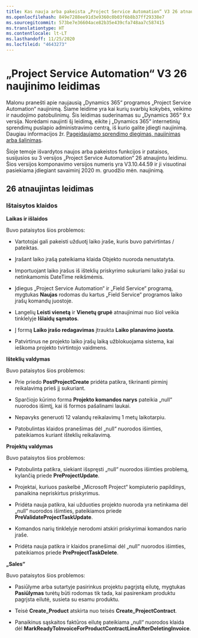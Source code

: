 ```yaml
---
title: Kas nauja arba pakeista „Project Service Automation“ V3 26 atnaujintame leidime
ms.openlocfilehash: 849e7288ee91d3e9360c0b03f6b8b37ff29338e7
ms.sourcegitcommit: 573be7e36604ace82b35e439cfa748aa7c587415
ms.translationtype: HT
ms.contentlocale: lt-LT
ms.lasthandoff: 11/25/2020
ms.locfileid: "4643273"
---
```

<a name="project-service-automation-update-release-26-v3"></a>„Project Service Automation“ V3 26 naujinimo leidimas
================================================

Malonu pranešti apie naujausią „Dynamics 365“ programos „Project Service Automation“ naujinimą. Šiame leidime yra kai kurių svarbių kokybės, veikimo ir naudojimo patobulinimų. Šis leidimas suderinamas su „Dynamics 365“ 9.x versija. Norėdami naujinti šį leidimą, eikite į „Dynamics 365“ internetinių sprendimų puslapio administravimo centrą, iš kurio galite įdiegti naujinimą. Daugiau informacijos žr. [Pageidaujamo sprendimo diegimas, naujinimas arba šalinimas](https://docs.microsoft.com/power-platform/admin/install-remove-preferred-solution).

Šioje temoje išvardytos naujos arba pakeistos funkcijos ir pataisos, susijusios su 3 versijos „Project Service Automation“ 26 atnaujintu leidimu. Šios versijos komponavimo versijos numeris yra V3.10.44.59 ir ji visuotinai pasiekiama įdiegiant savaiminį 2020 m. gruodžio mėn. naujinimą.

<a name="update-release-26"></a>26 atnaujintas leidimas
-----------------

### <a name="bug-fixes"></a>Ištaisytos klaidos

**Laikas ir išlaidos**

Buvo pataisytos šios problemos:

-   Vartotojai gali pakeisti užduotį laiko įraše, kuris buvo patvirtintas / pateiktas.

-   Įrašant laiko įrašą pateikiama klaida Objekto nuoroda nenustatyta.

-   Importuojant laiko įrašus iš išteklių priskyrimo sukuriami laiko įrašai su netinkamomis DateTime reikšmėmis.

-   Įdiegus „Project Service Automation“ ir „Field Service“ programą, mygtukas **Naujas** rodomas du kartus „Field Service“ programos laiko įrašų komandų juostoje.

-   Langelių **Leisti vienetą** ir **Vienetų grupė** atnaujinimai nuo šiol veikia tinklelyje **Išlaidų sąmatos**.

-   Į formą **Laiko įrašo redagavimas** įtraukta **Laiko planavimo juosta**.

-   Patvirtinus ne projekto laiko įrašų laiką užblokuojama sistema, kai ieškoma projekto tvirtintojo vaidmens.

**Išteklių valdymas**

Buvo pataisytos šios problemos:

-   Prie priedo **PostProjectCreate** pridėta patikra, tikrinanti pirminį reikalavimą prieš jį sukuriant.

-   Sparčiojo kūrimo forma **Projekto komandos narys** pateikia „null“ nuorodos išimtį, kai iš formos pašalinami laukai.

-   Nepavyks generuoti 12 valandų reikalavimų 1 metų laikotarpiu.

-   Patobulintas klaidos pranešimas dėl „null“ nuorodos išimties, pateikiamos kuriant išteklių reikalavimą.

**Projektų valdymas**

Buvo pataisytos šios problemos:

-   Patobulinta patikra, siekiant išspręsti „null“ nuorodos išimties problemą, kylančią priede **PreProjectUpdate**.

-   Projektai, kuriuos paskelbė „Microsoft Project“ kompiuterio papildinys, panaikina nepriskirtus priskyrimus.

-   Pridėta nauja patikra, kai užduoties projekto nuoroda yra netinkama dėl „null“ nuorodos išimties, pateikiamos priede **PreValidateProjectTaskUpdate**.

-   Komandos narių tinklelyje nerodomi atskiri priskyrimai komandos nario įraše.

-   Pridėta nauja patikra ir klaidos pranešimai dėl „null“ nuorodos išimties, pateikiamos priede **PreProjectTaskDelete**.

**„Sales“**

Buvo pataisytos šios problemos:

-   Pasiūlyme arba sutartyje pasirinkus projektu pagrįstą eilutę, mygtukas **Pasiūlymas** turėtų būti rodomas tik tada, kai pasirenkam produktu pagrįsta eilutė, susieta su esamu produktu.

-   Teisė **Create_Product** atskirta nuo teisės **Create_ProjectContract**.

-   Panaikinus sąskaitos faktūros eilutę pateikiama „null“ nuorodos klaida dėl **MarkReadyToInvoiceForProductContractLineAfterDeletingInvoice**.
